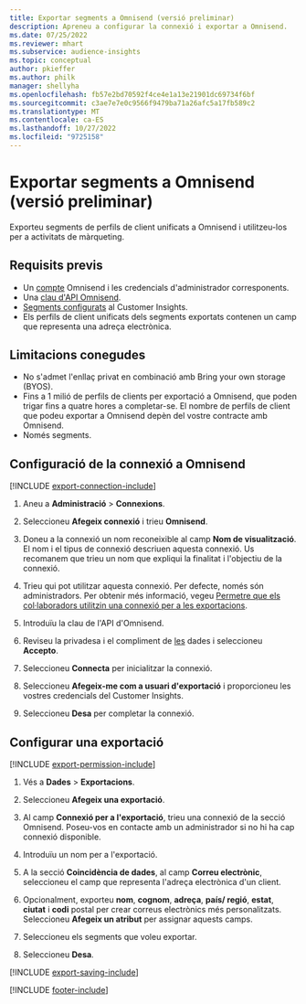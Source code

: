 ```yaml
---
title: Exportar segments a Omnisend (versió preliminar)
description: Apreneu a configurar la connexió i exportar a Omnisend.
ms.date: 07/25/2022
ms.reviewer: mhart
ms.subservice: audience-insights
ms.topic: conceptual
author: pkieffer
ms.author: philk
manager: shellyha
ms.openlocfilehash: fb57e2bd70592f4ce4e1a13e21901dc69734f6bf
ms.sourcegitcommit: c3ae7e7e0c9566f9479ba71a26afc5a17fb589c2
ms.translationtype: MT
ms.contentlocale: ca-ES
ms.lasthandoff: 10/27/2022
ms.locfileid: "9725158"
---
```

# <a name="export-segments-to-omnisend-preview"></a>Exportar segments a Omnisend (versió preliminar)

Exporteu segments de perfils de client unificats a Omnisend i utilitzeu-los per a activitats de màrqueting.

## <a name="prerequisites"></a>Requisits previs

- Un [compte](https://www.omnisend.com/) Omnisend i les credencials d'administrador corresponents.
- Una [clau d'API Omnisend](https://support.omnisend.com/en/articles/1061890-generating-api-key).
- [Segments configurats](segments.md) al Customer Insights.
- Els perfils de client unificats dels segments exportats contenen un camp que representa una adreça electrònica.

## <a name="known-limitations"></a>Limitacions conegudes

- No s'admet l'enllaç privat en combinació amb Bring your own storage (BYOS).
- Fins a 1 milió de perfils de clients per exportació a Omnisend, que poden trigar fins a quatre hores a completar-se. El nombre de perfils de client que podeu exportar a Omnisend depèn del vostre contracte amb Omnisend.
- Només segments.

## <a name="set-up-connection-to-omnisend"></a>Configuració de la connexió a Omnisend

[!INCLUDE [export-connection-include](includes/export-connection-admn.md)]

1. Aneu a **Administració** > **Connexions**.

1. Seleccioneu **Afegeix connexió** i trieu **Omnisend**.

1. Doneu a la connexió un nom reconeixible al camp **Nom de visualització**. El nom i el tipus de connexió descriuen aquesta connexió. Us recomanem que trieu un nom que expliqui la finalitat i l'objectiu de la connexió.

1. Trieu qui pot utilitzar aquesta connexió. Per defecte, només són administradors. Per obtenir més informació, vegeu [Permetre que els col·laboradors utilitzin una connexió per a les exportacions](connections.md#allow-contributors-to-use-a-connection-for-exports).

1. Introduïu la clau de l'API d'Omnisend.

1. Reviseu la privadesa i el compliment de [les](connections.md#data-privacy-and-compliance) dades i seleccioneu **Accepto**.

1. Seleccioneu **Connecta** per inicialitzar la connexió.

1. Seleccioneu **Afegeix-me com a usuari d'exportació** i proporcioneu les vostres credencials del Customer Insights.

1. Seleccioneu **Desa** per completar la connexió.

## <a name="configure-an-export"></a>Configurar una exportació

[!INCLUDE [export-permission-include](includes/export-permission.md)]

1. Vés a **Dades** > **Exportacions**.

1. Seleccioneu **Afegeix una exportació**.

1. Al camp **Connexió per a l'exportació**, trieu una connexió de la secció Omnisend. Poseu-vos en contacte amb un administrador si no hi ha cap connexió disponible.

1. Introduïu un nom per a l'exportació.

1. A la secció **Coincidència de dades**, al camp **Correu electrònic**, seleccioneu el camp que representa l'adreça electrònica d'un client.

1. Opcionalment, exporteu **nom**, **cognom**, **adreça**, **país/ regió**, **estat**, **ciutat** i **codi** postal per crear correus electrònics més personalitzats. Seleccioneu **Afegeix un atribut** per assignar aquests camps.

1. Seleccioneu els segments que voleu exportar.

1. Seleccioneu **Desa**.

[!INCLUDE [export-saving-include](includes/export-saving.md)]

[!INCLUDE [footer-include](includes/footer-banner.md)]
